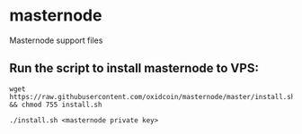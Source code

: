 # masternode
Masternode support files

## Run the script to install masternode to VPS:
```
wget https://raw.githubusercontent.com/oxidcoin/masternode/master/install.sh && chmod 755 install.sh

./install.sh <masternode private key>
```
